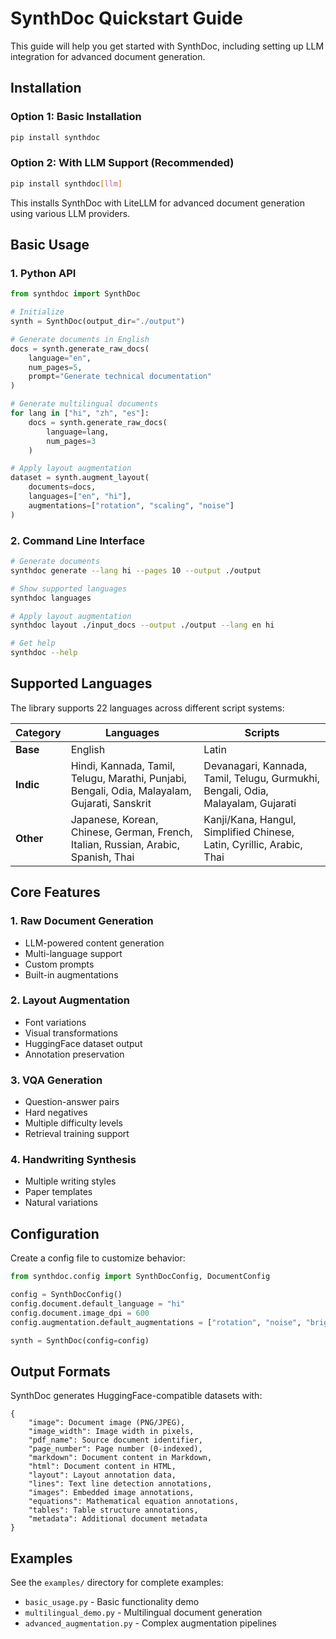 # SynthDoc Quickstart Guide

This guide will help you get started with SynthDoc, including setting up LLM integration for advanced document generation.

## Installation

### Option 1: Basic Installation
```bash
pip install synthdoc
```

### Option 2: With LLM Support (Recommended)
```bash
pip install synthdoc[llm]
```

This installs SynthDoc with LiteLLM for advanced document generation using various LLM providers.

## Basic Usage

### 1. Python API

```python
from synthdoc import SynthDoc

# Initialize
synth = SynthDoc(output_dir="./output")

# Generate documents in English
docs = synth.generate_raw_docs(
    language="en", 
    num_pages=5,
    prompt="Generate technical documentation"
)

# Generate multilingual documents
for lang in ["hi", "zh", "es"]:
    docs = synth.generate_raw_docs(
        language=lang,
        num_pages=3
    )

# Apply layout augmentation
dataset = synth.augment_layout(
    documents=docs,
    languages=["en", "hi"],
    augmentations=["rotation", "scaling", "noise"]
)
```

### 2. Command Line Interface

```bash
# Generate documents
synthdoc generate --lang hi --pages 10 --output ./output

# Show supported languages
synthdoc languages

# Apply layout augmentation
synthdoc layout ./input_docs --output ./output --lang en hi

# Get help
synthdoc --help
```

## Supported Languages

The library supports 22 languages across different script systems:

| Category | Languages | Scripts |
|----------|-----------|---------|
| **Base** | English | Latin |
| **Indic** | Hindi, Kannada, Tamil, Telugu, Marathi, Punjabi, Bengali, Odia, Malayalam, Gujarati, Sanskrit | Devanagari, Kannada, Tamil, Telugu, Gurmukhi, Bengali, Odia, Malayalam, Gujarati |
| **Other** | Japanese, Korean, Chinese, German, French, Italian, Russian, Arabic, Spanish, Thai | Kanji/Kana, Hangul, Simplified Chinese, Latin, Cyrillic, Arabic, Thai |

## Core Features

### 1. Raw Document Generation
- LLM-powered content generation
- Multi-language support
- Custom prompts
- Built-in augmentations

### 2. Layout Augmentation
- Font variations
- Visual transformations
- HuggingFace dataset output
- Annotation preservation

### 3. VQA Generation
- Question-answer pairs
- Hard negatives
- Multiple difficulty levels
- Retrieval training support

### 4. Handwriting Synthesis
- Multiple writing styles
- Paper templates
- Natural variations

## Configuration

Create a config file to customize behavior:

```python
from synthdoc.config import SynthDocConfig, DocumentConfig

config = SynthDocConfig()
config.document.default_language = "hi"
config.document.image_dpi = 600
config.augmentation.default_augmentations = ["rotation", "noise", "brightness"]

synth = SynthDoc(config=config)
```

## Output Formats

SynthDoc generates HuggingFace-compatible datasets with:

```
{
    "image": Document image (PNG/JPEG),
    "image_width": Image width in pixels,
    "pdf_name": Source document identifier,
    "page_number": Page number (0-indexed),
    "markdown": Document content in Markdown,
    "html": Document content in HTML,
    "layout": Layout annotation data,
    "lines": Text line detection annotations,
    "images": Embedded image annotations,
    "equations": Mathematical equation annotations,
    "tables": Table structure annotations,
    "metadata": Additional document metadata
}
```

## Examples

See the `examples/` directory for complete examples:
- `basic_usage.py` - Basic functionality demo
- `multilingual_demo.py` - Multilingual document generation
- `advanced_augmentation.py` - Complex augmentation pipelines
